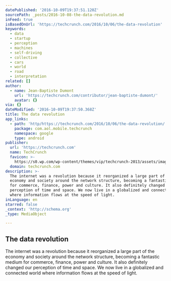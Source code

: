 ```yaml
---
datePublished: '2016-10-09T19:37:51.120Z'
sourcePath: _posts/2016-10-08-the-data-revolution.md
inFeed: true
isBasedOnUrl: 'https://techcrunch.com/2016/10/06/the-data-revolution'
keywords:
  - data
  - startup
  - perception
  - machines
  - self-driving
  - collective
  - cars
  - world
  - road
  - interpretation
related: []
author:
  - name: Jean-Baptiste Dumont
    url: 'https://techcrunch.com/contributor/jean-baptiste-dumont/'
    avatar: {}
via: {}
dateModified: '2016-10-09T19:37:50.368Z'
title: The data revolution
app_links:
  - path: 'http/https://techcrunch.com/2016/10/06/the-data-revolution/'
    package: com.aol.mobile.techcrunch
    namespace: google
    type: android
publisher:
  url: 'https://techcrunch.com'
  name: TechCrunch
  favicon: >-
    https://s0.wp.com/wp-content/themes/vip/techcrunch-2013/assets/images/favicon.ico
  domain: techcrunch.com
description: >-
  The internet was a revolution because it reorganized a large part of the
  economy and society around the network structure, becoming a fantastic medium
  for commerce, finance, power and culture. It also definitely changed our
  perception of time and space. We now live in a globalized and connected world
  where information flows at the speed of light.
inLanguage: en
starred: false
_context: 'http://schema.org'
_type: MediaObject

---
```

<article style=""><h1>The data revolution</h1><p>The internet was a revolution because it reorganized a large part of the economy and society around the network structure, becoming a fantastic medium for commerce, finance, power and culture. It also definitely changed our perception of time and space. We now live in a globalized and connected world where information flows at the speed of light.</p></article>